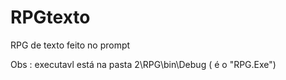 # RPGtexto
 RPG de texto feito no prompt 
 
Obs : executavl está na pasta 2\RPG\bin\Debug ( é o "RPG.Exe")
